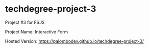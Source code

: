 # techdegree-project-3
Project #3 for FSJS

Project Name: Interactive Form

Hosted Version: https://palombodev.github.io/techdegree-project-3/
